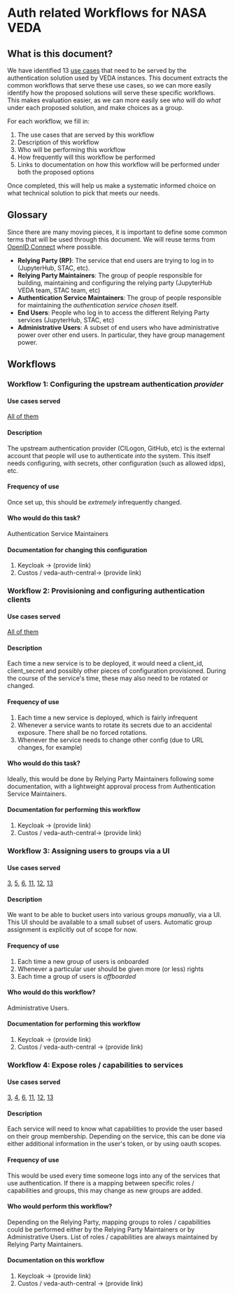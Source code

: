 # Auth related Workflows for NASA VEDA

## What is this document?

We have identified 13 [use cases](https://github.com/NASA-IMPACT/veda-auth-central/labels/use%20case) that need to be served by the authentication solution used by VEDA instances. This document extracts the common workflows that serve these use cases, so we can more easily identify how the proposed solutions will serve these specific workflows. This makes evaluation easier, as we can more easily see *who* will do *what* under each proposed solution, and make choices as a group.

For each workflow, we fill in:

1. The use cases that are served by this workflow
2. Description of this workflow
3. Who will be performing this workflow
4. How frequently will this workflow be performed
5. Links to documentation on how this workflow will be performed under both the proposed options

Once completed, this will help us make a systematic informed choice on what technical solution to pick that meets our needs.

## Glossary

Since there are many moving pieces, it is important to define some common terms that will be used through this document. We will reuse terms from [OpenID Connect](https://openid.net/specs/openid-connect-core-1_0.html#Terminology) where possible.

- **Relying Party (RP)**: The service that end users are trying to log in to (JupyterHub, STAC, etc).
- **Relying Party Maintainers**: The group of people responsible for building, maintaining and configuring the relying party (JupyterHub VEDA team, STAC team, etc)
- **Authentication Service Maintainers**: The group of people responsible for maintaining the *authentication service chosen* itself.
- **End Users**: People who log in to access the different Relying Party services (JupyterHub, STAC, etc)
- **Administrative Users**: A subset of end users who have administrative power over other end users. In particular, they have group management power.

## Workflows

### Workflow 1: Configuring the upstream authentication *provider*

#### Use cases served

[All of them](https://github.com/NASA-IMPACT/veda-auth-central/labels/use%20case)

#### Description

The upstream authentication provider (CILogon, GitHub, etc) is the external account that people will use to authenticate *into* the system. This itself needs configuring, with secrets, other configuration (such as allowed idps), etc.

#### Frequency of use

Once set up, this should be *extremely* infrequently changed.

#### Who would do this task?

Authentication Service Maintainers

#### Documentation for changing this configuration

1. Keycloak -> (provide link)
2. Custos / veda-auth-central-> (provide link)

### Workflow 2: Provisioning and configuring authentication clients

#### Use cases served

[All of them](https://github.com/NASA-IMPACT/veda-auth-central/labels/use%20case)

#### Description

Each time a new service is to be deployed, it would need a client_id,
client_secret and possibly other pieces of configuration provisioned. During the course of the service's time, these may also need to be rotated or changed.

#### Frequency of use

1. Each time a new service is deployed, which is fairly infrequent
2. Whenever a service wants to rotate its secrets due to an accidental exposure. There shall be no forced rotations.
3. Whenever the service needs to change other config (due to URL changes, for example)

#### Who would do this task?

Ideally, this would be done by Relying Party Maintainers following some documentation, with a lightweight approval process from Authentication Service Maintainers.

#### Documentation for performing this workflow

1. Keycloak -> (provide link)
2. Custos / veda-auth-central-> (provide link)

### Workflow 3: Assigning users to groups via a UI

#### Use cases served

[3](https://github.com/NASA-IMPACT/veda-auth-central/issues/125), 
[5](https://github.com/NASA-IMPACT/veda-auth-central/issues/127), 
[6](https://github.com/NASA-IMPACT/veda-auth-central/issues/128), 
[11](https://github.com/NASA-IMPACT/veda-auth-central/issues/133), 
[12](https://github.com/NASA-IMPACT/veda-auth-central/issues/134), 
[13](https://github.com/NASA-IMPACT/veda-auth-central/issues/135)

#### Description

We want to be able to bucket users into various groups *manually*, via a UI. This UI should be available to a small subset of users. Automatic group assignment is explicitly out of scope for now.

#### Frequency of use

1. Each time a new group of users is onboarded
2. Whenever a particular user should be given more (or less) rights
3. Each time a group of users is *offboarded*

#### Who would do this workflow?

Administrative Users.

#### Documentation for performing this workflow

1. Keycloak -> (provide link)
2. Custos / veda-auth-central -> (provide link)

### Workflow 4: Expose roles / capabilities to services

#### Use cases served

[3](https://github.com/NASA-IMPACT/veda-auth-central/issues/125), 
[4](https://github.com/NASA-IMPACT/veda-auth-central/issues/126), 
[6](https://github.com/NASA-IMPACT/veda-auth-central/issues/128), 
[11](https://github.com/NASA-IMPACT/veda-auth-central/issues/133), 
[12](https://github.com/NASA-IMPACT/veda-auth-central/issues/134), 
[13](https://github.com/NASA-IMPACT/veda-auth-central/issues/135)

#### Description

Each service will need to know what capabilities to provide the user based on their group membership. Depending on the service, this can be done via either additional information in the user's token, or by using oauth scopes.

#### Frequency of use

This would be used every time someone logs into any of the services that use authentication. If there is a mapping between specific roles / capabilities and groups, this may change as new groups are added.

#### Who would perform this workflow?

Depending on the Relying Party, mapping groups to roles / capabilities could be performed either by the Relying Party Maintainers or by Administrative Users. List of roles / capabilities are always maintained by Relying Party Maintainers.

#### Documentation on this workflow

1. Keycloak -> (provide link)
2. Custos / veda-auth-central -> (provide link)